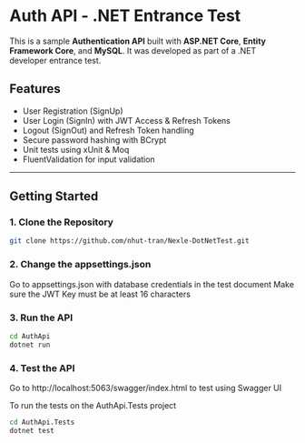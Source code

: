 # Auth API - .NET Entrance Test

This is a sample **Authentication API** built with **ASP.NET Core**, **Entity Framework Core**, and **MySQL**. It was developed as part of a .NET developer entrance test.

## Features

- User Registration (SignUp)
- User Login (SignIn) with JWT Access & Refresh Tokens
- Logout (SignOut) and Refresh Token handling
- Secure password hashing with BCrypt
- Unit tests using xUnit & Moq
- FluentValidation for input validation

---

## Getting Started

### 1. Clone the Repository

```bash
git clone https://github.com/nhut-tran/Nexle-DotNetTest.git
```
### 2. Change the appsettings.json

Go to appsettings.json with database credentials in the test document
Make sure the JWT Key must be at least 16 characters

### 3. Run the API

```bash
cd AuthApi
dotnet run
```
### 4. Test the API
Go to http://localhost:5063/swagger/index.html to test using Swagger UI

To run the tests on the AuthApi.Tests project
```bash
cd AuthApi.Tests
dotnet test 
```
